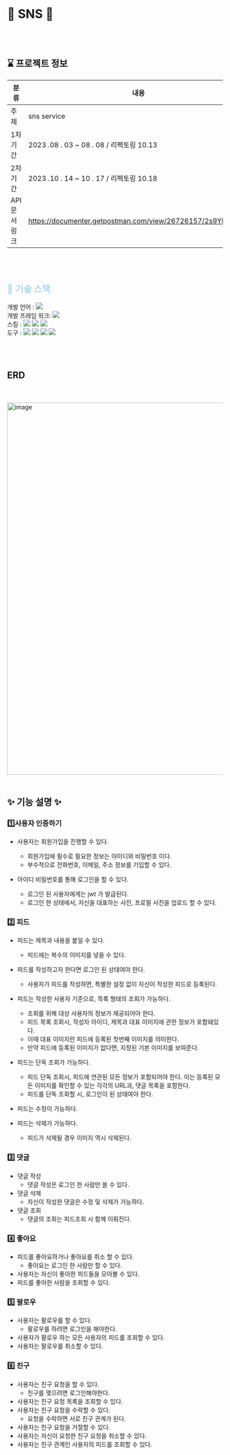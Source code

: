
# 📱 SNS 📱

<br><br>

## ⌛️ 프로젝트 정보

| 분류 | 내용 |
| --- | --- |
| 주제 | sns service |
| 1차 기간 | 2023 .08 . 03 ~  08 . 08 / 리펙토링 10.13 |
| 2차 기간 | 2023 .10 . 14 ~  10 . 17 / 리펙토링 10.18 |
| API 문서 링크 | https://documenter.getpostman.com/view/26726157/2s9YR9ZD6d |

<br><br>


## <span style="color:lightblue"> 🔨 기술 스택

개발 언어 : <img src="https://img.shields.io/badge/JAVA-17-FFFFFF?style=flate&logo=openjdk&logoColor=FFFFFF">
<br>
개발 프레임 워크: <img src="https://img.shields.io/badge/SpringBoot-3.1.1-6DB33F?style=flate&logo=SpringBoot&logoColor=6DB33F">
<br>
스킬 : 
<img src="https://img.shields.io/badge/Springsecurity-green?style=flat&logo=Springsecurity&logoColor=#6DB33F"/>
<img src="https://img.shields.io/badge/JWT-blue?style=flat&logo=jsonwebtokens&logoColor=#000000"/>
<img src="https://img.shields.io/badge/SQLite3-003B57?style=flate&logo=SQLite&logoColor=white" >
<br>
도구 : <img src="https://img.shields.io/badge/GitHub-181717?style=flate&logo=GitHub&logoColor=white">
<img src="https://img.shields.io/badge/postman-FFFFFF?style=flate&logo=postman&logoColor=postman">
<img src="https://img.shields.io/badge/intellijidea-000000?style=flate&logo=intellijidea&logoColor=white">
<img src="https://img.shields.io/badge/swagger-85EA2D?style=flate&logo=swagger&logoColor=white">
<br>

<br><br>
## ERD 
<br><br>
<img width="867" alt="image" src="https://github.com/walwaljj/Social_Network_Service/assets/108582847/b54b62cb-69f6-43ed-84dd-cc0295cb3e3a">
<br><br>

## ✨ 기능 설명 ✨

### 1️⃣사용자 인증하기
- 사용자는 회원가입을 진행할 수 있다.
  - 회원가입에 필수로 필요한 정보는 아이디와 비밀번호 이다.
  - 부수적으로 전화번호, 이메일, 주소 정보를 기입할 수 있다.

- 아이디 비밀번호를 통해 로그인을 할 수 있다.
  - 로그인 된 사용자에게는 jwt 가 발급된다. 
  - 로그인 한 상태에서, 자신을 대표하는 사진, 프로필 사진을 업로드 할 수 있다.

### 2️⃣ 피드

- 피드는 제목과 내용을 붙일 수 있다. 
  - 피드에는 복수의 이미지를 넣을 수 있다. 

- 피드를 작성하고자 한다면 로그인 된 상태여야 한다.
  - 사용자가 피드를 작성하면, 특별한 설정 없이 자신이 작성한 피드로 등록된다. 

- 피드는 작성한 사용자 기준으로, 목록 형태의 조회가 가능하다.
  - 조회를 위해 대상 사용자의 정보가 제공되어야 한다.
  - 피드 목록 조회시, 작성자 아이디, 제목과 대표 이미지에 관한 정보가 포함돼있다.
  - 이때 대표 이미지란 피드에 등록된 첫번째 이미지를 의미한다.
  - 만약 피드에 등록된 이미지가 없다면, 지정된 기본 이미지를 보여준다.

- 피드는 단독 조회가 가능하다.
  - 피드 단독 조회시, 피드에 연관된 모든 정보가 포함되어야 한다. 이는 등록된 모든 이미지를 확인할 수 있는 각각의 URL과, 댓글 목록을 포함한다.
  - 피드를 단독 조회할 시, 로그인이 된 상태여야 한다.
- 피드는 수정이 가능하다.
- 피드는 삭제가 가능하다.
  - 피드가 삭제될 경우 이미지 역시 삭제된다.

### 3️⃣ 댓글
- 댓글 작성
  - 댓글 작성은 로그인 한 사람만 쓸 수 있다.
- 댓글 삭제
  - 자신이 작성한 댓글은 수정 및 삭제가 가능하다.
- 댓글 조회
  - 댓글의 조회는 피드조회 시 함께 이뤄진다.
### 4️⃣ 좋아요
- 피드를 좋아요하거나 좋아요를 취소 할 수 있다.
  - 좋아요는 로그인 한 사람만 할 수 있다.
- 사용자는 자신이 좋아한 피드들을 모아볼 수 있다.
- 피드를 좋아한 사람을 조회할 수 있다.
### 5️⃣ 팔로우
- 사용자는 팔로우를 할 수 있다.
  - 팔로우를 하려면 로그인을 해야한다. 
- 사용자가 팔로우 하는 모든 사용자의 피드를 조회할 수 있다.
- 사용자는 팔로우를 취소할 수 있다.
### 6️⃣ 친구
- 사용자는 친구 요청을 할 수 있다.
  - 친구를 맺으려면 로그인해야한다.
- 사용자는 친구 요청 목록을 조회할 수 있다.
- 사용자는 친구 요청을 수락할 수 있다.
  - 요청을 수락하면 서로 친구 관계가 된다.
- 사용자는 친구 요청을 거절할 수 있다.
- 사용자는 자신이 요청한 친구 요청을 취소할 수 있다.
- 사용자는 친구 관계인 사용자의 피드를 조회할 수 있다.
